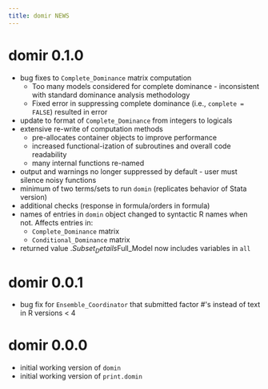 ```yaml
---
title: domir NEWS
---
```


# domir 0.1.0

- bug fixes to `Complete_Dominance` matrix computation
  - Too many models considered for complete dominance - inconsistent with standard dominance analysis methodology
  - Fixed error in suppressing complete dominance (i.e., `complete = FALSE`) resulted in error 
- update to format of `Complete_Dominance` from integers to logicals
- extensive re-write of computation methods
  - pre-allocates container objects to improve performance
  - increased functional-ization of subroutines and overall code readability
  - many internal functions re-named
- output and warnings no longer suppressed by default - user must silence noisy functions
- minimum of two terms/sets to run `domin` (replicates behavior of Stata version)
- additional checks (response in formula/orders in formula)
- names of entries in `domin` object changed to syntactic R names when not.  Affects entries in:
  - `Complete_Dominance` matrix
  - `Conditional_Dominance` matrix
- returned value .$Subset_Details$Full_Model now includes variables in `all`

# domir 0.0.1

- bug fix for `Ensemble_Coordinator` that submitted factor #'s instead of text in R versions < 4

# domir 0.0.0

- initial working version of `domin`
- initial working version of `print.domin`
